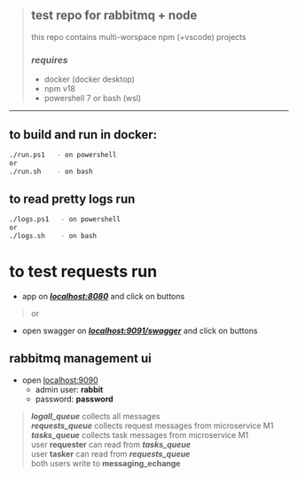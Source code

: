 > ## test repo for rabbitmq + node  
> this repo contains multi-worspace npm (+vscode) projects  
> ###  __*requires*__ 
> * docker (docker desktop)  
> * npm v18
> * powershell 7 or bash (wsl)
---

## to build and run in docker:
```bash
./run.ps1   - on powershell
or
./run.sh    - on bash
```

## to read pretty logs run
```bash
./logs.ps1   - on powershell
or
./logs.sh    - on bash
```

# to test requests run
* app on [__*localhost:8080*__](http://localhost:8080) and click on buttons
> or  
* open swagger on [__*localhost:9091/swagger*__](http://localhost:9091/swagger) and click on buttons

## rabbitmq management ui
* open [localhost:9090](http://localhost:9090)  
    - admin user: __rabbit__  
    - password: __password__  

> __*logall_queue*__ collects all messages  
> __*requests_queue*__ collects request messages from microservice M1  
> __*tasks_queue*__ collects task messages from microservice M1  
> user __requester__ can read from __*tasks_queue*__  
> user __tasker__ can read from __*requests_queue*__  
> both users write to __messaging_echange__


